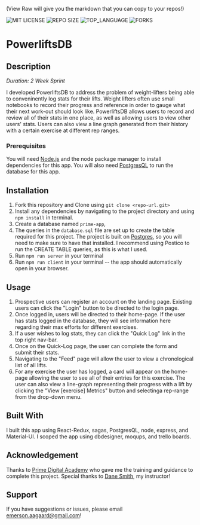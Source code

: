 (View Raw will give you the markdown that you can copy to your repos!)


![MIT LICENSE](https://img.shields.io/github/license/scottbromander/the_marketplace.svg?style=flat-square)
![REPO SIZE](https://img.shields.io/github/repo-size/scottbromander/the_marketplace.svg?style=flat-square)
![TOP_LANGUAGE](https://img.shields.io/github/languages/top/scottbromander/the_marketplace.svg?style=flat-square)
![FORKS](https://img.shields.io/github/forks/scottbromander/the_marketplace.svg?style=social)

# PowerliftsDB

## Description

_Duration: 2 Week Sprint_

I developed PowerliftsDB to address the problem of weight-lifters being able to conveninently log stats for their lifts. Weight lifters often use small notebooks to record their progress and reference in order to gauge what their next work-out should look like. PowerliftsDB allows users to record and review all of their stats in one place, as well as allowing users to view other users' stats. Users can also view a line graph generated from their history with a certain exercise at different rep ranges.

### Prerequisites

You will need [Node.js](https://nodejs.org/en/) and the node package manager to install dependencies for this app.
You will also need [PostgresQL](https://www.postgresql.org/) to run the database for this app.

## Installation

1. Fork this repository and Clone using `git clone <repo-url.git>`
2. Install any dependencies by navigating to the project directory and using `npm install` in terminal.
3. Create a database named `prime-app`,
4. The queries in the `database.sql` file are set up to create the table required for this project.
   The project is built on [Postgres](https://www.postgresql.org/download/), so you will need to make sure to have that installed.
   I recommend using Postico to run the CREATE TABLE queries, as this is what I used.
7. Run `npm run server` in your terminal
8. Run `npm run client` in your terminal -- the app should automatically open in your browser.

## Usage

1. Prospective users can register an account on the landing page. Existing users can click the "Login" button to be directed to the login page.
2. Once logged in, users will be directed to their home-page. If the user has stats logged in the database, they will see information here regarding their max efforts for different exercises.
3. If a user wishes to log stats, they can click the "Quick Log" link in the top right nav-bar.
4. Once on the Quick-Log page, the user can complete the form and submit their stats.
5. Navigating to the "Feed" page will allow the user to view a chronological list of all lifts.
6. For any exercise the user has logged, a card will appear on the home-page allowing the user to see all of their entries for this exercise. The user can also view a line-graph representing their progress with a lift by clicking the "View [exercise] Metrics" button and selectinga rep-range from the drop-down menu.

## Built With

I built this app using React-Redux, sagas, PostgresQL, node, express, and Material-UI. I scoped the app using dbdesigner, moqups, and trello boards.

## Acknowledgement
Thanks to [Prime Digital Academy](www.primeacademy.io) who gave me the training and guidance to complete this project. Special thanks to [Dane Smith](https://github.com/DoctorHowser), my instructor!

## Support
If you have suggestions or issues, please email [emerson.aagaard@gmail.com](emerson.aagaard@gmail.com)!
